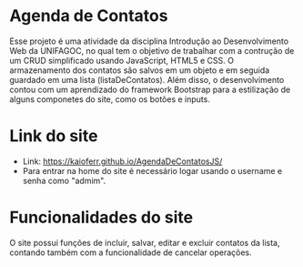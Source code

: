 # Agenda de Contatos
Esse projeto é uma atividade da disciplina Introduçâo ao Desenvolvimento Web da UNIFAGOC, no qual tem o objetivo de trabalhar com a contrução de um CRUD simplificado usando JavaScript, HTML5 e CSS. O armazenamento dos contatos são salvos em um
objeto e em seguida guardado em uma lista (listaDeContatos). Além disso, o desenvolvimento contou com um aprendizado do framework Bootstrap para a estilização de alguns componetes do site, como os botões e inputs.

# Link do site
 * Link: https://kaioferr.github.io/AgendaDeContatosJS/
 * Para entrar na home do site é necessário logar usando o username e senha como "admim".

# Funcionalidades do site
O site possui funções de incluir, salvar, editar e excluir contatos da lista, contando também com a funcionalidade de cancelar operações.

